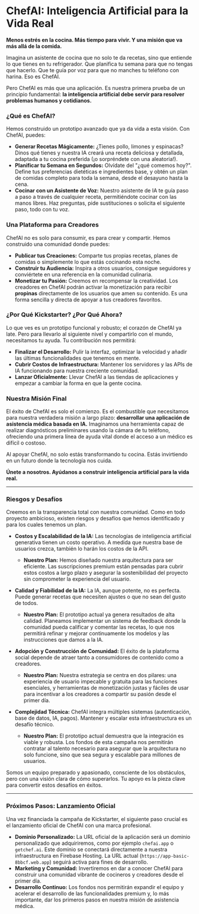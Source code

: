 

# ChefAI: Inteligencia Artificial para la Vida Real

**Menos estrés en la cocina. Más tiempo para vivir. Y una misión que va más allá de la comida.**

Imagina un asistente de cocina que no solo te da recetas, sino que entiende lo que tienes en tu refrigerador. Que planifica tu semana para que no tengas que hacerlo. Que te guía por voz para que no manches tu teléfono con harina. Eso es ChefAI.

Pero ChefAI es más que una aplicación. Es nuestra primera prueba de un principio fundamental: **la inteligencia artificial debe servir para resolver problemas humanos y cotidianos.**

### ¿Qué es ChefAI?

Hemos construido un prototipo avanzado que ya da vida a esta visión. Con ChefAI, puedes:

*   **Generar Recetas Mágicamente:** ¿Tienes pollo, limones y espinacas? Dinos qué tienes y nuestra IA creará una receta deliciosa y detallada, adaptada a tu cocina preferida (¡o sorpréndete con una aleatoria!).
*   **Planificar tu Semana en Segundos:** Olvídate del "¿qué comemos hoy?". Define tus preferencias dietéticas e ingredientes base, y obtén un plan de comidas completo para toda la semana, desde el desayuno hasta la cena.
*   **Cocinar con un Asistente de Voz:** Nuestro asistente de IA te guía paso a paso a través de cualquier receta, permitiéndote cocinar con las manos libres. Haz preguntas, pide sustituciones o solicita el siguiente paso, todo con tu voz.

### Una Plataforma para Creadores

ChefAI no es solo para consumir, es para crear y compartir. Hemos construido una comunidad donde puedes:

*   **Publicar tus Creaciones:** Comparte tus propias recetas, planes de comidas o simplemente lo que estás cocinando esta noche.
*   **Construir tu Audiencia:** Inspira a otros usuarios, consigue seguidores y conviértete en una referencia en la comunidad culinaria.
*   **Monetizar tu Pasión:** Creemos en recompensar la creatividad. Los creadores en ChefAI podrán activar la monetización para recibir **propinas** directamente de los usuarios que amen su contenido. Es una forma sencilla y directa de apoyar a tus creadores favoritos.

### ¿Por Qué Kickstarter? ¿Por Qué Ahora?

Lo que ves es un prototipo funcional y robusto; el corazón de ChefAI ya late. Pero para llevarlo al siguiente nivel y compartirlo con el mundo, necesitamos tu ayuda. Tu contribución nos permitirá:

*   **Finalizar el Desarrollo:** Pulir la interfaz, optimizar la velocidad y añadir las últimas funcionalidades que tenemos en mente.
*   **Cubrir Costos de Infraestructura:** Mantener los servidores y las APIs de IA funcionando para nuestra creciente comunidad.
*   **Lanzar Oficialmente:** Llevar ChefAI a las tiendas de aplicaciones y empezar a cambiar la forma en que la gente cocina.

### Nuestra Misión Final

El éxito de ChefAI es solo el comienzo. Es el combustible que necesitamos para nuestra verdadera misión a largo plazo: **desarrollar una aplicación de asistencia médica basada en IA.** Imaginamos una herramienta capaz de realizar diagnósticos preliminares usando la cámara de tu teléfono, ofreciendo una primera línea de ayuda vital donde el acceso a un médico es difícil o costoso.

Al apoyar ChefAI, no solo estás transformando tu cocina. Estás invirtiendo en un futuro donde la tecnología nos cuida.

**Únete a nosotros. Ayúdanos a construir inteligencia artificial para la vida real.**

---

### Riesgos y Desafíos

Creemos en la transparencia total con nuestra comunidad. Como en todo proyecto ambicioso, existen riesgos y desafíos que hemos identificado y para los cuales tenemos un plan.

*   **Costos y Escalabilidad de la IA:** Las tecnologías de inteligencia artificial generativa tienen un costo operativo. A medida que nuestra base de usuarios crezca, también lo harán los costos de la API.
    *   **Nuestro Plan:** Hemos diseñado nuestra arquitectura para ser eficiente. Las suscripciones premium están pensadas para cubrir estos costos a largo plazo y asegurar la sostenibilidad del proyecto sin comprometer la experiencia del usuario.

*   **Calidad y Fiabilidad de la IA:** La IA, aunque potente, no es perfecta. Puede generar recetas que necesiten ajustes o que no sean del gusto de todos.
    *   **Nuestro Plan:** El prototipo actual ya genera resultados de alta calidad. Planeamos implementar un sistema de feedback donde la comunidad pueda calificar y comentar las recetas, lo que nos permitirá refinar y mejorar continuamente los modelos y las instrucciones que damos a la IA.

*   **Adopción y Construcción de Comunidad:** El éxito de la plataforma social depende de atraer tanto a consumidores de contenido como a creadores.
    *   **Nuestro Plan:** Nuestra estrategia se centra en dos pilares: una experiencia de usuario impecable y gratuita para las funciones esenciales, y herramientas de monetización justas y fáciles de usar para incentivar a los creadores a compartir su pasión desde el primer día.

*   **Complejidad Técnica:** ChefAI integra múltiples sistemas (autenticación, base de datos, IA, pagos). Mantener y escalar esta infraestructura es un desafío técnico.
    *   **Nuestro Plan:** El prototipo actual demuestra que la integración es viable y robusta. Los fondos de esta campaña nos permitirán contratar al talento necesario para asegurar que la arquitectura no solo funcione, sino que sea segura y escalable para millones de usuarios.

Somos un equipo preparado y apasionado, consciente de los obstáculos, pero con una visión clara de cómo superarlos. Tu apoyo es la pieza clave para convertir estos desafíos en éxitos.

---
### Próximos Pasos: Lanzamiento Oficial

Una vez financiada la campaña de Kickstarter, el siguiente paso crucial es el lanzamiento oficial de ChefAI con una marca profesional.

*   **Dominio Personalizado:** La URL oficial de la aplicación será un dominio personalizado que adquiriremos, como por ejemplo `chefai.app` o `getchef.ai`. Este dominio se conectará directamente a nuestra infraestructura en Firebase Hosting. La URL actual (`https://app-basic-8bbcf.web.app`) seguirá activa para fines de desarrollo.
*   **Marketing y Comunidad:** Invertiremos en dar a conocer ChefAI para construir una comunidad vibrante de cocineros y creadores desde el primer día.
*   **Desarrollo Continuo:** Los fondos nos permitirán expandir el equipo y acelerar el desarrollo de las funcionalidades premium y, lo más importante, dar los primeros pasos en nuestra misión de asistencia médica.